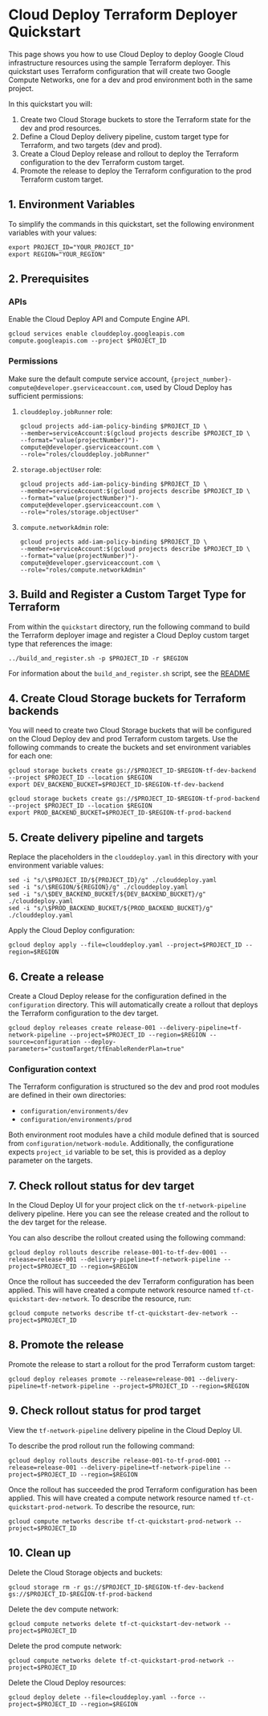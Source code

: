 # Cloud Deploy Terraform Deployer Quickstart

This page shows you how to use Cloud Deploy to deploy Google Cloud infrastructure resources using the sample
Terraform deployer. This quickstart uses Terraform configuration that will create two Google Compute Networks, 
one for a dev and prod environment both in the same project.

In this quickstart you will:

1. Create two Cloud Storage buckets to store the Terraform state for the dev and prod resources.
2. Define a Cloud Deploy delivery pipeline, custom target type for Terraform, and two targets (dev and prod).
3. Create a Cloud Deploy release and rollout to deploy the Terraform configuration to the dev Terraform custom target.
4. Promote the release to deploy the Terraform configuration to the prod Terraform custom target.

## 1. Environment Variables

To simplify the commands in this quickstart, set the following environment variables with your values:

```shell
export PROJECT_ID="YOUR_PROJECT_ID"
export REGION="YOUR_REGION"
```

## 2. Prerequisites

### APIs
Enable the Cloud Deploy API and Compute Engine API.

```shell
gcloud services enable clouddeploy.googleapis.com compute.googleapis.com --project $PROJECT_ID
```

### Permissions
Make sure the default compute service account, `{project_number}-compute@developer.gserviceaccount.com`, used by Cloud Deploy has sufficient permissions:

1. `clouddeploy.jobRunner` role:

    ```shell
    gcloud projects add-iam-policy-binding $PROJECT_ID \
    --member=serviceAccount:$(gcloud projects describe $PROJECT_ID \
    --format="value(projectNumber)")-compute@developer.gserviceaccount.com \
    --role="roles/clouddeploy.jobRunner"
    ```

2. `storage.objectUser` role:

    ```shell
    gcloud projects add-iam-policy-binding $PROJECT_ID \
    --member=serviceAccount:$(gcloud projects describe $PROJECT_ID \
    --format="value(projectNumber)")-compute@developer.gserviceaccount.com \
    --role="roles/storage.objectUser"
    ```

3. `compute.networkAdmin` role:

    ```shell
    gcloud projects add-iam-policy-binding $PROJECT_ID \
    --member=serviceAccount:$(gcloud projects describe $PROJECT_ID \
    --format="value(projectNumber)")-compute@developer.gserviceaccount.com \
    --role="roles/compute.networkAdmin"
    ``` 

## 3. Build and Register a Custom Target Type for Terraform
From within the `quickstart` directory, run the following command to build the Terraform deployer image and register a Cloud Deploy custom target type that references the image:

```shell
../build_and_register.sh -p $PROJECT_ID -r $REGION
```

For information about the `build_and_register.sh` script, see the [README](../README.md#build)

## 4. Create Cloud Storage buckets for Terraform backends

You will need to create two Cloud Storage buckets that will be configured on the Cloud Deploy dev and prod Terraform custom targets. Use the following commands to create the buckets and set environment variables for each one:

```shell
gcloud storage buckets create gs://$PROJECT_ID-$REGION-tf-dev-backend --project $PROJECT_ID --location $REGION
export DEV_BACKEND_BUCKET=$PROJECT_ID-$REGION-tf-dev-backend
```

```shell
gcloud storage buckets create gs://$PROJECT_ID-$REGION-tf-prod-backend --project $PROJECT_ID --location $REGION
export PROD_BACKEND_BUCKET=$PROJECT_ID-$REGION-tf-prod-backend
```

## 5. Create delivery pipeline and targets
Replace the placeholders in the `clouddeploy.yaml` in this directory with your environment variable values:

```shell
sed -i "s/\$PROJECT_ID/${PROJECT_ID}/g" ./clouddeploy.yaml
sed -i "s/\$REGION/${REGION}/g" ./clouddeploy.yaml
sed -i "s/\$DEV_BACKEND_BUCKET/${DEV_BACKEND_BUCKET}/g" ./clouddeploy.yaml
sed -i "s/\$PROD_BACKEND_BUCKET/${PROD_BACKEND_BUCKET}/g" ./clouddeploy.yaml
```

Apply the Cloud Deploy configuration:

```shell
gcloud deploy apply --file=clouddeploy.yaml --project=$PROJECT_ID --region=$REGION
```

## 6. Create a release
Create a Cloud Deploy release for the configuration defined in the `configuration` directory. This will automatically
create a rollout that deploys the Terraform configuration to the dev target.

```shell
gcloud deploy releases create release-001 --delivery-pipeline=tf-network-pipeline --project=$PROJECT_ID --region=$REGION --source=configuration --deploy-parameters="customTarget/tfEnableRenderPlan=true"
```

### Configuration context
The Terraform configuration is structured so the dev and prod root modules are defined in their own directories: 

* `configuration/environments/dev`
* `configuration/environments/prod`

Both environment root modules have a child module defined that is sourced from `configuration/network-module`. Additionally, the
configuratione expects `project_id` variable to be set, this is provided as a deploy parameter on the targets.

## 7. Check rollout status for dev target
In the Cloud Deploy UI for your project click on the `tf-network-pipeline` delivery pipeline. Here you can see the release created and the rollout to the dev target for the release.

You can also describe the rollout created using the following command:

```shell
gcloud deploy rollouts describe release-001-to-tf-dev-0001 --release=release-001 --delivery-pipeline=tf-network-pipeline --project=$PROJECT_ID --region=$REGION
```

Once the rollout has succeeded the dev Terraform configuration has been applied. This will have created a compute network
resource named `tf-ct-quickstart-dev-network`. To describe the resource, run:

```shell
gcloud compute networks describe tf-ct-quickstart-dev-network --project=$PROJECT_ID
```

## 8. Promote the release
Promote the release to start a rollout for the prod Terraform custom target:

```shell
gcloud deploy releases promote --release=release-001 --delivery-pipeline=tf-network-pipeline --project=$PROJECT_ID --region=$REGION
```

## 9. Check rollout status for prod target
View the `tf-network-pipeline` delivery pipeline in the Cloud Deploy UI.

To describe the prod rollout run the following command:

```shell
gcloud deploy rollouts describe release-001-to-tf-prod-0001 --release=release-001 --delivery-pipeline=tf-network-pipeline --project=$PROJECT_ID --region=$REGION
```

Once the rollout has succeeded the prod Terraform configuration has been applied. This will have created a compute network
resource named `tf-ct-quickstart-prod-network`. To describe the resource, run:

```shell
gcloud compute networks describe tf-ct-quickstart-prod-network --project=$PROJECT_ID
```

## 10. Clean up

Delete the Cloud Storage objects and buckets:

```shell
gcloud storage rm -r gs://$PROJECT_ID-$REGION-tf-dev-backend gs://$PROJECT_ID-$REGION-tf-prod-backend
```

Delete the dev compute network:

```shell
gcloud compute networks delete tf-ct-quickstart-dev-network --project=$PROJECT_ID
```

Delete the prod compute network:

```shell
gcloud compute networks delete tf-ct-quickstart-prod-network --project=$PROJECT_ID
```

Delete the Cloud Deploy resources:

```shell
gcloud deploy delete --file=clouddeploy.yaml --force --project=$PROJECT_ID --region=$REGION
```
